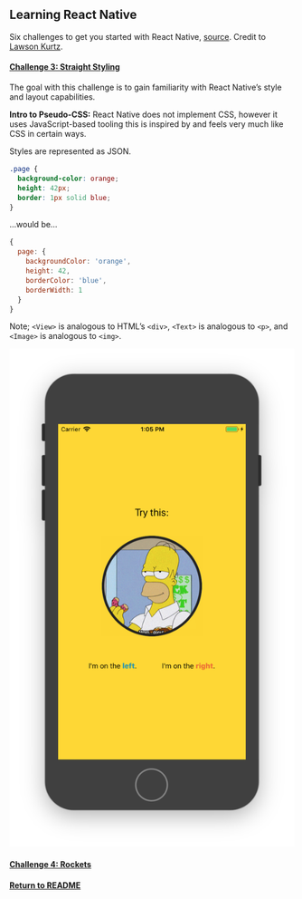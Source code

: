 ## Learning React Native
Six challenges to get you started with React Native, [source](https://share.viget.com/sxsw/learning-react-native/index.html). Credit to [Lawson Kurtz](https://gitlab.com/ltk).

#### [Challenge 3: Straight Styling](https://share.viget.com/sxsw/learning-react-native/lessons/3-straight-styling/index.html)
The goal with this challenge is to gain familiarity with React Native’s style and layout capabilities.

<b>Intro to Pseudo-CSS:</b> React Native does not implement CSS, however it uses JavaScript-based tooling this is inspired by and feels very much like CSS in certain ways.

Styles are represented as JSON.
```css
.page {
  background-color: orange;
  height: 42px;
  border: 1px solid blue;
}
```
…would be…
```js
{
  page: {
    backgroundColor: 'orange',
    height: 42,
    borderColor: 'blue',
    borderWidth: 1
  }
}
```
Note; `<View>` is analogous to HTML’s `<div>`, `<Text>` is analogous to `<p>`, and `<Image>` is analogous to `<img>`.

![Straight Styling](../resources/Straight_Styling.png)

#### [Challenge 4: Rockets](./Rockets.md)

#### [Return to README](../README.md#learning_react_native)
